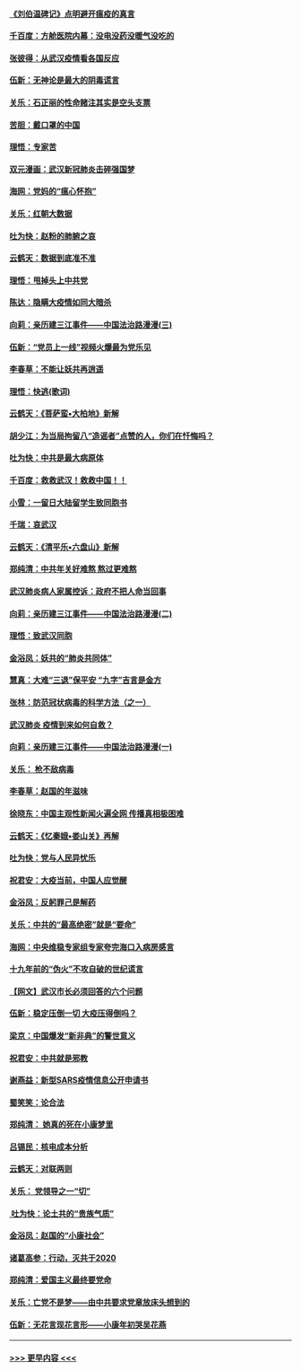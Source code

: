 #### [《刘伯温碑记》点明避开瘟疫的真言](../pages/nsc993/n11852128.md?t=02080255) 
#### [千百度：方舱医院内幕：没电没药没暖气没吃的](../pages/nsc993/n11850211.md?t=02080255) 
#### [张彼得：从武汉疫情看各国反应](../pages/nsc993/n11850102.md?t=02080255) 
#### [伍新：无神论是最大的阴毒谎言](../pages/nsc993/n11846129.md?t=02080255) 
#### [关乐：石正丽的性命赌注其实是空头支票](../pages/nsc993/n11846109.md?t=02080255) 
#### [苦胆：戴口罩的中国](../pages/nsc993/n11845576.md?t=02080255) 
#### [理悟：专家苦](../pages/nsc993/n11845564.md?t=02080255) 
#### [双元漫画：武汉新冠肺炎击碎强国梦](../pages/nsc993/n11843320.md?t=02080255) 
#### [海网：党妈的“瘟心怀抱”](../pages/nsc993/n11840740.md?t=02080255) 
#### [关乐：红朝大数据](../pages/nsc993/n11840675.md?t=02080255) 
#### [吐为快：赵粉的肺腑之哀](../pages/nsc993/n11840618.md?t=02080255) 
#### [云鹤天：数据到底准不准](../pages/nsc993/n11840325.md?t=02080255) 
#### [理悟：甩掉头上中共党](../pages/nsc993/n11838826.md?t=02080255) 
#### [陈达：隐瞒大疫情如同大暗杀](../pages/nsc993/n11838771.md?t=02080255) 
#### [向莉：亲历建三江事件——中国法治路漫漫(三)](../pages/nsc993/n11831825.md?t=02080255) 
#### [伍新：“党员上一线”视频火爆最为党乐见](../pages/nsc993/n11838200.md?t=02080255) 
#### [李春草：不能让妖共再逍遥](../pages/nsc993/n11838102.md?t=02080255) 
#### [理悟：快逃(歌词)](../pages/nsc993/n11838083.md?t=02080255) 
#### [云鹤天：《菩萨蛮▪大柏地》新解](../pages/nsc993/n11838059.md?t=02080255) 
#### [胡少江：为当局拘留八“造谣者”点赞的人，你们在忏悔吗？](../pages/nsc993/n11836801.md?t=02080255) 
#### [吐为快：中共是最大病原体](../pages/nsc993/n11836748.md?t=02080255) 
#### [千百度：救救武汉！救救中国！！](../pages/nsc993/n11836145.md?t=02080255) 
#### [小雪：一留日大陆留学生致同胞书](../pages/nsc993/n11834624.md?t=02080255) 
#### [千瑞：哀武汉](../pages/nsc993/n11833647.md?t=02080255) 
#### [云鹤天：《清平乐▪六盘山》新解](../pages/nsc993/n11833611.md?t=02080255) 
#### [郑纯清：中共年关好难熬 熬过更难熬](../pages/nsc993/n11833489.md?t=02080255) 
#### [武汉肺炎病人家属控诉：政府不把人命当回事](../pages/nsc993/n11833205.md?t=02080255) 
#### [向莉：亲历建三江事件——中国法治路漫漫(二)](../pages/nsc993/n11829102.md?t=02080255) 
#### [理悟：致武汉同胞](../pages/nsc993/n11831522.md?t=02080255) 
#### [金浴凤：妖共的“肺炎共同体”](../pages/nsc993/n11829448.md?t=02080255) 
#### [慧真：大难“三退”保平安 “九字”吉言是金方](../pages/nsc993/n11829501.md?t=02080255) 
#### [张林：防范冠状病毒的科学方法（之一）](../pages/nsc993/n11828618.md?t=02080255) 
#### [武汉肺炎 疫情到来如何自救？](../pages/nsc993/n11827632.md?t=02080255) 
#### [向莉：亲历建三江事件——中国法治路漫漫(一)](../pages/nsc993/n11827190.md?t=02080255) 
#### [关乐： 枪不敌病毒](../pages/nsc993/n11826746.md?t=02080255) 
#### [李春草：赵国的年滋味](../pages/nsc993/n11826321.md?t=02080255) 
#### [徐晓东：中国主观性新闻火遍全网 传播真相极困难](../pages/nsc993/n11826508.md?t=02080255) 
#### [云鹤天：《忆秦娥▪娄山关》再解](../pages/nsc993/n11824682.md?t=02080255) 
#### [吐为快：党与人民异忧乐](../pages/nsc993/n11824660.md?t=02080255) 
#### [祝君安：大疫当前，中国人应觉醒](../pages/nsc993/n11821946.md?t=02080255) 
#### [金浴凤：反躬罪己是解药](../pages/nsc993/n11820280.md?t=02080255) 
#### [关乐：中共的“最高绝密”就是“要命”](../pages/nsc993/n11816946.md?t=02080255) 
#### [海网：中央维稳专家组专家夸完海口入病房感言](../pages/nsc993/n11815138.md?t=02080255) 
#### [十九年前的“伪火”不攻自破的世纪谎言](../pages/nsc993/n11813238.md?t=02080255) 
#### [【网文】武汉市长必须回答的六个问题](../pages/nsc993/n11813848.md?t=02080255) 
#### [伍新：稳定压倒一切 大疫压得倒吗？](../pages/nsc993/n11812634.md?t=02080255) 
#### [梁京：中国爆发“新非典”的警世意义](../pages/nsc993/n11812554.md?t=02080255) 
#### [祝君安：中共就是邪教](../pages/nsc993/n11812431.md?t=02080255) 
#### [谢燕益：新型SARS疫情信息公开申请书](../pages/nsc993/n11808840.md?t=02080255) 
#### [蜀笑笑：论合法](../pages/nsc993/n11808064.md?t=02080255) 
#### [郑纯清： 她真的死在小康梦里](../pages/nsc993/n11806623.md?t=02080255) 
#### [吕锡民：核电成本分析](../pages/nsc993/n11806284.md?t=02080255) 
#### [云鹤天：对联两则](../pages/nsc993/n11805957.md?t=02080255) 
#### [关乐： 党领导之一“切”](../pages/nsc993/n11804505.md?t=02080255) 
#### [ 吐为快：论土共的“贵族气质”](../pages/nsc993/n11804490.md?t=02080255) 
#### [金浴凤：赵国的“小康社会”](../pages/nsc993/n11804452.md?t=02080255) 
#### [诸葛高参：行动，灭共于2020](../pages/nsc993/n11804120.md?t=02080255) 
#### [郑纯清：爱国主义最终要党命](../pages/nsc993/n11802197.md?t=02080255) 
#### [关乐：亡党不是梦——由中共要求党章放床头想到的](../pages/nsc993/n11802156.md?t=02080255) 
#### [伍新：无花言现花言形——小康年初哭吴花燕](../pages/nsc993/n11800044.md?t=02080255) 

----
#### [ >>> 更早内容 <<< ](../indexes/nsc993-earlier.md)
